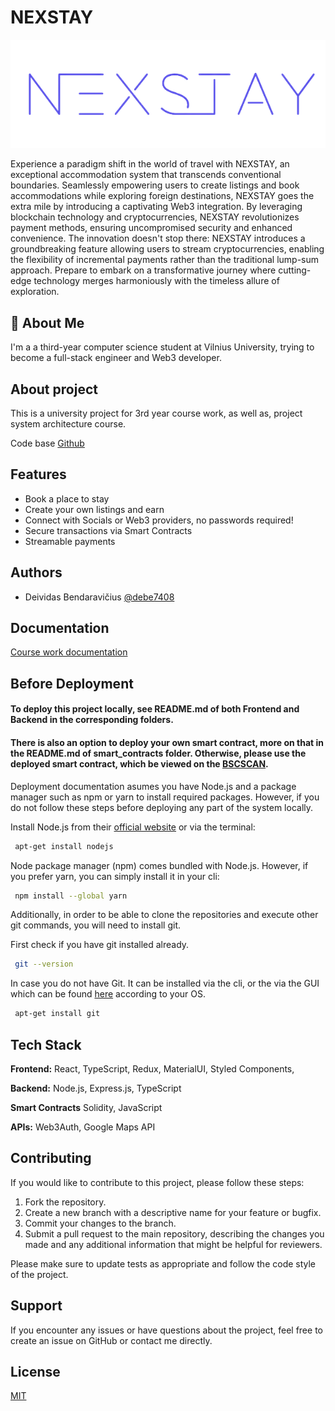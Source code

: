 # NEXSTAY

<p align="center">
  <img src="frontend/src/assets/logo.png" />
</p>

Experience a paradigm shift in the world of travel with NEXSTAY, an exceptional accommodation system that transcends conventional boundaries. Seamlessly empowering users to create listings and book accommodations while exploring foreign destinations, NEXSTAY goes the extra mile by introducing a captivating Web3 integration. By leveraging blockchain technology and cryptocurrencies, NEXSTAY revolutionizes payment methods, ensuring uncompromised security and enhanced convenience. The innovation doesn't stop there: NEXSTAY introduces a groundbreaking feature allowing users to stream cryptocurrencies, enabling the flexibility of incremental payments rather than the traditional lump-sum approach. Prepare to embark on a transformative journey where cutting-edge technology merges harmoniously with the timeless allure of exploration.

## 🚀 About Me

I'm a a third-year computer science student at Vilnius University, trying to become a full-stack engineer and Web3 developer.

## About project

This is a university project for 3rd year course work, as well as, project system architecture course.

Code base [Github](https://github.com/debe7408/nexstay-web3)

## Features

- Book a place to stay
- Create your own listings and earn
- Connect with Socials or Web3 providers, no passwords required!
- Secure transactions via Smart Contracts
- Streamable payments

## Authors

- Deividas Bendaravičius [@debe7408](https://github.com/debe7408)

## Documentation

[Course work documentation](https://github.com/debe7408/nexstay-web3/blob/main/docs/CourseWork.pdf)

## Before Deployment

#### To deploy this project locally, see README.md of both Frontend and Backend in the corresponding folders.

#### There is also an option to deploy your own smart contract, more on that in the README.md of smart_contracts folder. Otherwise, please use the deployed smart contract, which be viewed on the [BSCSCAN](https://testnet.bscscan.com/address/0x6a81e84c64ae23c6a4dc09714f2e94fa45126248).

Deployment documentation asumes you have Node.js and a package manager such as npm or yarn to install required packages.
However, if you do not follow these steps before deploying any part of the system locally.

Install Node.js from their [official website](https://nodejs.org/en/download) or via the terminal:

```bash
 apt-get install nodejs
```

Node package manager (npm) comes bundled with Node.js. However, if you prefer yarn, you can simply install it in your cli:

```bash
 npm install --global yarn
```

Additionally, in order to be able to clone the repositories and execute other git commands, you will need to install git.

First check if you have git installed already.

```bash
 git --version
```

In case you do not have Git. It can be installed via the cli, or the via the GUI which can be found [here](https://git-scm.com/downloads) according to your OS.

```bash
 apt-get install git
```

## Tech Stack

**Frontend:** React, TypeScript, Redux, MaterialUI, Styled Components,

**Backend:** Node.js, Express.js, TypeScript

**Smart Contracts** Solidity, JavaScript

**APIs:** Web3Auth, Google Maps API

## Contributing

If you would like to contribute to this project, please follow these steps:

1. Fork the repository.
2. Create a new branch with a descriptive name for your feature or bugfix.
3. Commit your changes to the branch.
4. Submit a pull request to the main repository, describing the changes you made and any additional information that might be helpful for reviewers.

Please make sure to update tests as appropriate and follow the code style of the project.

## Support

If you encounter any issues or have questions about the project, feel free to create an issue on GitHub or contact me directly.

## License

[MIT](https://choosealicense.com/licenses/mit/)
